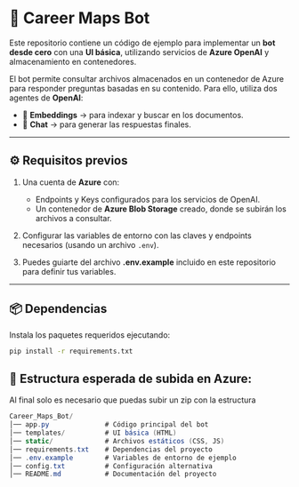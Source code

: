 # 🚀 Career Maps Bot  

Este repositorio contiene un código de ejemplo para implementar un **bot desde cero** con una **UI básica**, utilizando servicios de **Azure OpenAI** y almacenamiento en contenedores.  

El bot permite consultar archivos almacenados en un contenedor de Azure para responder preguntas basadas en su contenido. Para ello, utiliza dos agentes de **OpenAI**:  

- 🧩 **Embeddings** → para indexar y buscar en los documentos.  
- 💬 **Chat** → para generar las respuestas finales.  

---

## ⚙️ Requisitos previos  

1. Una cuenta de **Azure** con:  
   - Endpoints y Keys configurados para los servicios de OpenAI.  
   - Un contenedor de **Azure Blob Storage** creado, donde se subirán los archivos a consultar.  

2. Configurar las variables de entorno con las claves y endpoints necesarios (usando un archivo `.env`).  

3. Puedes guiarte del archivo **.env.example** incluido en este repositorio para definir tus variables.  

---

## 📦 Dependencias  

Instala los paquetes requeridos ejecutando:  

```bash
pip install -r requirements.txt
```

## 📂 Estructura esperada  de subida en Azure:  
Al final solo es necesario que puedas subir un zip con la estructura 

````cs
Career_Maps_Bot/
│── app.py              # Código principal del bot
│── templates/          # UI básica (HTML)
│── static/             # Archivos estáticos (CSS, JS)
│── requirements.txt    # Dependencias del proyecto
│── .env.example        # Variables de entorno de ejemplo
│── config.txt          # Configuración alternativa
│── README.md           # Documentación del proyecto
````
